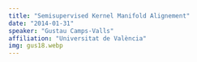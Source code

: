```yaml
---
title: "Semisupervised Kernel Manifold Alignement"
date: "2014-01-31"
speaker: "Gustau Camps-Valls"
affiliation: "Universitat de València"
img: gus18.webp
---
```

